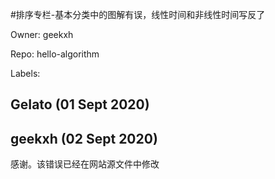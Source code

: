 #排序专栏-基本分类中的图解有误，线性时间和非线性时间写反了

Owner: geekxh

Repo: hello-algorithm

Labels: 

## GeIato (01 Sept 2020)



## geekxh (02 Sept 2020)

感谢。该错误已经在网站源文件中修改

